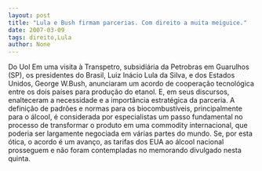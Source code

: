 ```yaml
---
layout: post
title: "Lula e Bush firmam parcerias. Com direito a muita meiguice."
date: 2007-03-09
tags: direito,Lula
author: None
---
```

Do Uol
Em uma visita à Transpetro, subsidiária da Petrobras em Guarulhos (SP), os presidentes do Brasil, Luiz Inácio Lula da Silva, e dos Estados Unidos, George W.Bush, anunciaram um acordo de cooperação tecnológica entre os dois países para produção do etanol. E, em seus discursos, enalteceram a necessidade e a importância estratégica da parceria.
A definição de padrões e normas para os biocombustíveis, principalmente para o álcool, é considerada por especialistas um passo fundamental no processo de transformar o produto em uma commodity internacional, que poderia ser largamente negociada em várias partes do mundo. 
Se, por esta ótica, o acordo é um avanço, as tarifas dos EUA ao álcool nacional prosseguem e não foram contempladas no memorando divulgado nesta quinta. 